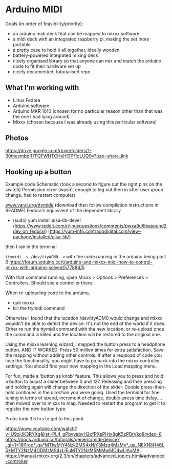 # Arduino MIDI

Goals (in order of feasibility/priority):
- an arduino midi deck that can be mapped to mixxx software
- a midi deck with an integrated raspberry pi, making the set more portable
- a pretty case to hold it all together, ideally wooden
- battery-powered integrated mixing deck
- nicely organised library so that anyone can mix and match the arduino code to fit their hardware set up
- nicely documented, tutorialised repo

## What I'm working with

- Linux Fedora
- Arduino software
- Arduino MKR 1010 (chosen for no particular reason other than that was the one I had lying around)
- Mixxx (chosen because I was already using this particular software)

## Photos

https://drive.google.com/drive/folders/1-30mevmbbR7FQFWHTCHeHI3Pf1oLUQ9v?usp=share_link

## Hooking up a button

Example code
Schematic (took a second to figure out the right pins on the switch)
Permission error (wasn't enough to log out then in after user group change, had to restart computer)

www.varal.org/ttymidi/ (download then follow compilation instructions in README)
Fedora's equivalent of the dependent library
 - (sudo) yum install alsa-lib-devel (https://www.reddit.com/r/linuxquestions/comments/pwxa8u/libasound2dev_on_fedora/) (https://yum-info.contradodigital.com/view-package/installed/alsa-lib/)

then I ran in the terminal

`ttymidi -s /dev/ttyACM0 -v` with the code running in the arduino being post 6 https://forum.arduino.cc/t/arduino-and-mixxx-midi-how-to-control-mixxx-with-arduino-solved/577884/5

With that command running, open Mixxx > Options > Preferences > Controllers. Should see a controller there.

When re-uploading code to the arduino, 

- quit mixxx
- kill the ttymidi command

Otherwise I found that the location /dev/ttyACM0 would change and mixxx wouldn't be able to detect the device. It's not the end of the world if it does. Either re run the ttymidi command with the new location, or re-upload once the command is killed and the location will be restored to the original one.

Using the mixxx learning wizard, I mapped the button press to a headphone button. AND IT WORKED. Press 50 million times for extra satisfaction. Save the mapping without adding other controls. If after a reupload of code you lose the functionality, you might have to go back into the mixxx controller settings. You should find your new mapping in the Load mapping menu.

For fun, made a 'button as knob' feature. This allows you to press and hold a button to adjust a slider between 0 and 127. Releasing and then pressing and holding again will change the direction of the slider. Double press-then-hold continues in the direction you were going. Used the terminal for fine tuning in terms of speed, increment of change, double-press time delay..., then moved over to mixxx to map. Needed to restart the program to get it to register the new button type.

Probs took 3.5 hrs to get to this point.

https://www.youtube.com/watch?v=U9olJK3RYXg&list=PL4_gPbvyebyH2xfPXePHtx8gK5zPBrVkg&index=8
https://docs.arduino.cc/tutorials/generic/midi-device?_gl=1*18l1roo*_ga*MTIwMjY4Nzk2MS4xNjY3Mzg4MzMx*_ga_NEXN8H46L5*MTY2NzM4ODMzMS4xLjEuMTY2NzM5MjMwMC4wLjAuMA..
https://manual.mixxx.org/2.3/en/chapters/advanced_topics.html#advanced-controller
